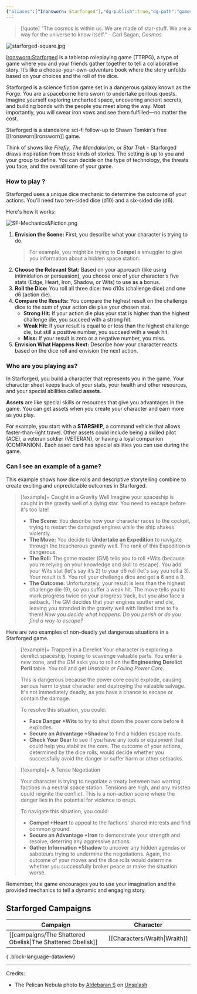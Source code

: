 ```yaml
---
{"aliases":["Ironsworn: Starforged"],"dg-publish":true,"dg-path":"games/Starforged.md","cssclasses":["img-wide","starforged"],"permalink":"/games/starforged/","contentClasses":"img-wide starforged","dgPassFrontmatter":true,"noteIcon":""}
---
```



>[!quote]
> “The cosmos is within us. We are made of star-stuff. We are a way for the universe to know itself.” - Carl Sagan, *Cosmos*

![starforged-square.jpg](/img/user/Images/banners/starforged-square.jpg)

[Ironsworn:Starforged](https://tomkinpress.com/pages/ironsworn-starforged) is a tabletop roleplaying game (TTRPG), a type of game where you and your friends gather together to tell a collaborative story. It’s like a choose-your-own-adventure book where the story unfolds based on your choices and the roll of the dice.

Starforged is a science fiction game set in a dangerous galaxy known as the Forge. You are a spaceborne hero sworn to undertake perilous quests. Imagine yourself exploring uncharted space, uncovering ancient secrets, and building bonds with the people you meet along the way. Most importantly, you will swear iron vows and see them fulfilled—no matter the cost.

Starforged is a standalone sci-fi follow-up to Shawn Tomkin's free [[Ironsworn\|Ironsworn]] game.

Think of shows like _Firefly_, _The Mandalorian_, or _Star Trek_ - Starforged draws inspiration from those kinds of stories. The setting is up to you and your group to define. You can decide on the type of technology, the threats you face, and the overall tone of your game.

### How to play ?

Starforged uses a unique dice mechanic to determine the outcome of your actions. You'll need two ten-sided dice (d10) and a six-sided die (d6).

Here's how it works:

![SF-Mechanics&Fiction.png](/img/user/Images/SF-Mechanics&Fiction.png)

1. **Envision the Scene:** First, you describe what your character is trying to do.
    > For example, you might be trying to **Compel** a smuggler to give you information about a hidden space station.
2. **Choose the Relevant Stat:** Based on your approach (like using intimidation or persuasion), you choose one of your character's five stats (Edge, Heart, Iron, Shadow, or Wits) to use as a bonus.
3. **Roll the Dice:** You roll all three dice: two d10s (challenge dice) and one d6 (action die).
4. **Compare the Results:** You compare the highest result on the challenge dice to the sum of your action die plus your chosen stat.
    - **Strong Hit:** If your action die plus your stat is higher than the highest challenge die, you succeed with a strong hit.
    - **Weak Hit:** If your result is equal to or less than the highest challenge die, but still a positive number, you succeed with a weak hit.
    - **Miss:** If your result is zero or a negative number, you miss.
5. **Envision What Happens Next:** Describe how your character reacts based on the dice roll and envision the next action. 

### Who are you playing as?

In Starforged, you build a character that represents you in the game. Your character sheet keeps track of your stats, your health and other resources, and your special abilities called **assets**.

**Assets** are like special skills or resources that give you advantages in the game. You can get assets when you create your character and earn more as you play.

For example, you start with a **STARSHIP**, a command vehicle that allows faster-than-light travel. Other assets could include being a skilled pilot (ACE), a veteran soldier (VETERAN), or having a loyal companion (COMPANION). Each asset card has special abilities you can use during the game.

### Can I see an example of a game?

This example shows how dice rolls and descriptive storytelling combine to create exciting and unpredictable outcomes in Starforged.

> [!example]+ Caught in a Gravity Well
> Imagine your spaceship is caught in the gravity well of a dying star. You need to escape before it's too late!
>- **The Scene:** You describe how your character races to the cockpit, trying to restart the damaged engines while the ship shakes violently.
>- **The Move:** You decide to **Undertake an Expedition** to navigate through the treacherous gravity well. The rank of this Expedition is dangerous.
>- **The Roll:** The game master (GM) tells you to roll +Wits (because you're relying on your knowledge and skill to escape). You add your Wits stat (let's say it’s 2) to your d6 roll (let's say you roll a 3). Your result is 5. You roll your challenge dice and get a 6 and a 9.
> - **The Outcome:** Unfortunately, your result is less than the highest challenge die (9), so you suffer a weak hit. The move tells you to mark progress twice on your progress track, but you also face a setback. The GM decides that your engines sputter and die, leaving you stranded in the gravity well with limited time to fix them!
> *Now you decide what happens: Do you perish or do you find a way to escape?*

Here are two examples of non-deadly yet dangerous situations in a Starforged game.
> [!example]+ Trapped in a Derelict
> Your character is exploring a derelict spaceship, hoping to scavenge valuable parts. You enter a new zone, and the GM asks you to roll on the **Engineering Derelict Peril** table. You roll and get *Unstable or Failing Power Core*.
> 
> This is dangerous because the power core could explode, causing serious harm to your character and destroying the valuable salvage. It's not immediately deadly, as you have a chance to escape or contain the damage.
> 
> To resolve this situation, you could:
> - **Face Danger +Wits** to try to shut down the power core before it explodes.
> - **Secure an Advantage +Shadow** to find a hidden escape route.
> - **Check Your Gear** to see if you have any tools or equipment that could help you stabilize the core.
> The outcome of your actions, determined by the dice rolls, would decide whether you successfully avoid the danger or suffer harm or other setbacks.

> [!example]+ A Tense Negotiation
> 
> Your character is trying to negotiate a treaty between two warring factions in a neutral space station. Tensions are high, and any misstep could reignite the conflict. This is a non-action scene where the danger lies in the potential for violence to erupt.
> 
> To navigate this situation, you could:
> - **Compel +Heart** to appeal to the factions' shared interests and find common ground.
> - **Secure an Advantage +Iron** to demonstrate your strength and resolve, deterring any aggressive actions.
> - **Gather Information +Shadow** to uncover any hidden agendas or saboteurs trying to undermine the negotiations.
> Again, the outcome of your moves and the dice rolls would determine whether you successfully broker peace or make the situation worse.

Remember, the game encourages you to use your imagination and the provided mechanics to tell a dynamic and engaging story.

## Starforged Campaigns

| Campaign                                                      | Character                        |
| ------------------------------------------------------------- | -------------------------------- |
| [[campaigns/The Shattered Obelisk\|The Shattered Obelisk]] | [[Characters/Wraith\|Wraith]] |

{ .block-language-dataview}


---

Credits:
- The Pelican Nebula photo by [Aldebaran S](https://unsplash.com/@aldebarans?utm_source=unsplash&utm_medium=referral&utm_content=creditCopyText) on [Unsplash](https://unsplash.com/s/photos/nebula?utm_source=unsplash&utm_medium=referral&utm_content=creditCopyText)